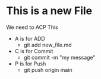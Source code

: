 # This is a new File

We need to ACP This
- A is for ADD
    - git add new_file.md
- C is for Commit
    - git commit -m "my message"
- P is for Push
    - git push origin main
